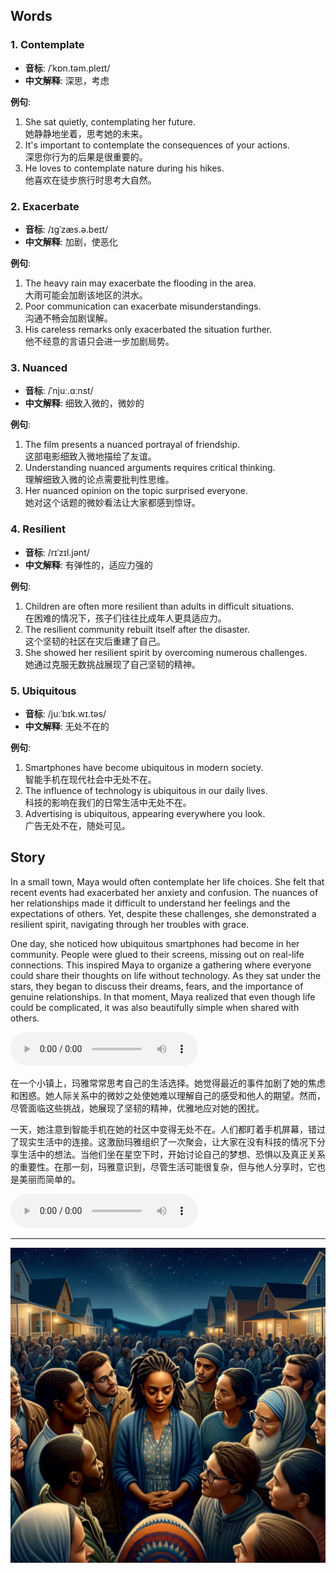 
## Words
### 1. Contemplate
- **音标**: /ˈkɒn.təm.pleɪt/ <span style="cursor: pointer;" onclick="document.getElementById('audio-player-1').play()"><i class="fas fa-volume-up"></i></span>
<audio id="audio-player-1" src="audios/words/contemplate.mp3" style="display:none;"></audio>
- **中文解释**: 深思，考虑

**例句**:
1. She sat quietly, contemplating her future.  
   她静静地坐着，思考她的未来。
2. It's important to contemplate the consequences of your actions.  
   深思你行为的后果是很重要的。
3. He loves to contemplate nature during his hikes.  
   他喜欢在徒步旅行时思考大自然。

### 2. Exacerbate 
- **音标**: /ɪɡˈzæs.ə.beɪt/ <span style="cursor: pointer;" onclick="document.getElementById('audio-player-2').play()"><i class="fas fa-volume-up"></i></span>
<audio id="audio-player-2" src="audios/words/exacerbate.mp3" style="display:none;"></audio>
- **中文解释**: 加剧，使恶化

**例句**:
1. The heavy rain may exacerbate the flooding in the area.  
   大雨可能会加剧该地区的洪水。
2. Poor communication can exacerbate misunderstandings.  
   沟通不畅会加剧误解。
3. His careless remarks only exacerbated the situation further.  
   他不经意的言语只会进一步加剧局势。

### 3. Nuanced 
- **音标**: /ˈnjuː.ɑːnst/ <span style="cursor: pointer;" onclick="document.getElementById('audio-player-3').play()"><i class="fas fa-volume-up"></i></span>
<audio id="audio-player-3" src="audios/words/nuance.mp3" style="display:none;"></audio>
- **中文解释**: 细致入微的，微妙的

**例句**:
1. The film presents a nuanced portrayal of friendship.  
   这部电影细致入微地描绘了友谊。
2. Understanding nuanced arguments requires critical thinking.  
   理解细致入微的论点需要批判性思维。
3. Her nuanced opinion on the topic surprised everyone.  
   她对这个话题的微妙看法让大家都感到惊讶。

### 4. Resilient 
- **音标**: /rɪˈzɪl.jənt/ <span style="cursor: pointer;" onclick="document.getElementById('audio-player-4').play()"><i class="fas fa-volume-up"></i></span>
<audio id="audio-player-4" src="audios/words/resilient.mp3" style="display:none;"></audio>
- **中文解释**: 有弹性的，适应力强的

**例句**:
1. Children are often more resilient than adults in difficult situations.  
   在困难的情况下，孩子们往往比成年人更具适应力。
2. The resilient community rebuilt itself after the disaster.  
   这个坚韧的社区在灾后重建了自己。
3. She showed her resilient spirit by overcoming numerous challenges.  
   她通过克服无数挑战展现了自己坚韧的精神。

### 5. Ubiquitous 
- **音标**: /juːˈbɪk.wɪ.təs/ <span style="cursor: pointer;" onclick="document.getElementById('audio-player-5').play()"><i class="fas fa-volume-up"></i></span>
<audio id="audio-player-5" src="audios/words/ubiquitous.mp3" style="display:none;"></audio>
- **中文解释**: 无处不在的

**例句**:
1. Smartphones have become ubiquitous in modern society.  
   智能手机在现代社会中无处不在。
2. The influence of technology is ubiquitous in our daily lives.  
   科技的影响在我们的日常生活中无处不在。
3. Advertising is ubiquitous, appearing everywhere you look.  
   广告无处不在，随处可见。


## Story

In a small town, Maya would often contemplate her life choices. She felt that recent events had exacerbated her anxiety and confusion. The nuances of her relationships made it difficult to understand her feelings and the expectations of others. Yet, despite these challenges, she demonstrated a resilient spirit, navigating through her troubles with grace. 

One day, she noticed how ubiquitous smartphones had become in her community. People were glued to their screens, missing out on real-life connections. This inspired Maya to organize a gathering where everyone could share their thoughts on life without technology. As they sat under the stars, they began to discuss their dreams, fears, and the importance of genuine relationships. In that moment, Maya realized that even though life could be complicated, it was also beautifully simple when shared with others.

<audio controls>
  <source src="https://files.dwong.top/story/2024-07-26-01.mp3" type="audio/mpeg">
  你的浏览器不支持音频元素。
</audio>

在一个小镇上，玛雅常常思考自己的生活选择。她觉得最近的事件加剧了她的焦虑和困惑。她人际关系中的微妙之处使她难以理解自己的感受和他人的期望。然而，尽管面临这些挑战，她展现了坚韧的精神，优雅地应对她的困扰。

一天，她注意到智能手机在她的社区中变得无处不在。人们都盯着手机屏幕，错过了现实生活中的连接。这激励玛雅组织了一次聚会，让大家在没有科技的情况下分享生活中的想法。当他们坐在星空下时，开始讨论自己的梦想、恐惧以及真正关系的重要性。在那一刻，玛雅意识到，尽管生活可能很复杂，但与他人分享时，它也是美丽而简单的。


<audio controls>
  <source src="https://files.dwong.top/story/2024-07-26-02.mp3" type="audio/mpeg">
  你的浏览器不支持音频元素。
</audio>

---
![story](./images/2024-07-26.png)